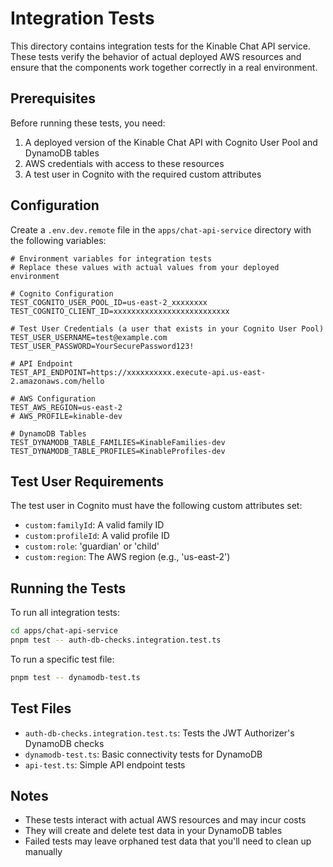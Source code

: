 # Integration Tests

This directory contains integration tests for the Kinable Chat API service. These tests verify the behavior of actual deployed AWS resources and ensure that the components work together correctly in a real environment.

## Prerequisites

Before running these tests, you need:

1. A deployed version of the Kinable Chat API with Cognito User Pool and DynamoDB tables
2. AWS credentials with access to these resources
3. A test user in Cognito with the required custom attributes

## Configuration

Create a `.env.dev.remote` file in the `apps/chat-api-service` directory with the following variables:

```
# Environment variables for integration tests
# Replace these values with actual values from your deployed environment

# Cognito Configuration
TEST_COGNITO_USER_POOL_ID=us-east-2_xxxxxxxx
TEST_COGNITO_CLIENT_ID=xxxxxxxxxxxxxxxxxxxxxxxxxx

# Test User Credentials (a user that exists in your Cognito User Pool)
TEST_USER_USERNAME=test@example.com
TEST_USER_PASSWORD=YourSecurePassword123!

# API Endpoint
TEST_API_ENDPOINT=https://xxxxxxxxxx.execute-api.us-east-2.amazonaws.com/hello

# AWS Configuration
TEST_AWS_REGION=us-east-2
# AWS_PROFILE=kinable-dev

# DynamoDB Tables
TEST_DYNAMODB_TABLE_FAMILIES=KinableFamilies-dev
TEST_DYNAMODB_TABLE_PROFILES=KinableProfiles-dev
```

## Test User Requirements

The test user in Cognito must have the following custom attributes set:

- `custom:familyId`: A valid family ID
- `custom:profileId`: A valid profile ID
- `custom:role`: 'guardian' or 'child'
- `custom:region`: The AWS region (e.g., 'us-east-2')

## Running the Tests

To run all integration tests:

```bash
cd apps/chat-api-service
pnpm test -- auth-db-checks.integration.test.ts
```

To run a specific test file:

```bash
pnpm test -- dynamodb-test.ts
```

## Test Files

- `auth-db-checks.integration.test.ts`: Tests the JWT Authorizer's DynamoDB checks
- `dynamodb-test.ts`: Basic connectivity tests for DynamoDB
- `api-test.ts`: Simple API endpoint tests

## Notes

- These tests interact with actual AWS resources and may incur costs
- They will create and delete test data in your DynamoDB tables
- Failed tests may leave orphaned test data that you'll need to clean up manually 